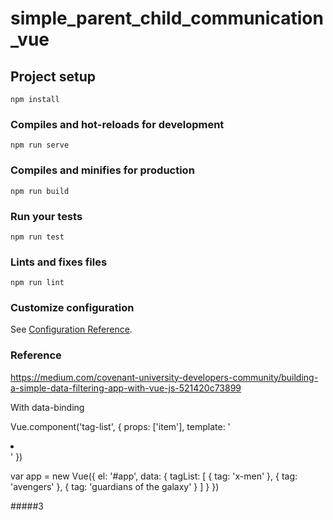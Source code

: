 # simple_parent_child_communication_vue

## Project setup
```
npm install
```

### Compiles and hot-reloads for development
```
npm run serve
```

### Compiles and minifies for production
```
npm run build
```

### Run your tests
```
npm run test
```

### Lints and fixes files
```
npm run lint
```

### Customize configuration
See [Configuration Reference](https://cli.vuejs.org/config/).


### Reference
https://medium.com/covenant-university-developers-community/building-a-simple-data-filtering-app-with-vue-js-521420c73899

With data-binding


Vue.component('tag-list', {
   props: ['item'],
   template: '<li></li>'
 })

var app = new Vue({
   el: '#app',
   data: {
     tagList: [
       { tag: 'x-men' },
       { tag: 'avengers' },
       { tag: 'guardians of the galaxy' }
     ]
   } })

<div id="app">
   <ol>
     <tag-list v-for="list in tagList" v-bind:item="list"></tag-list>   
   </ol>
</div>


#####3